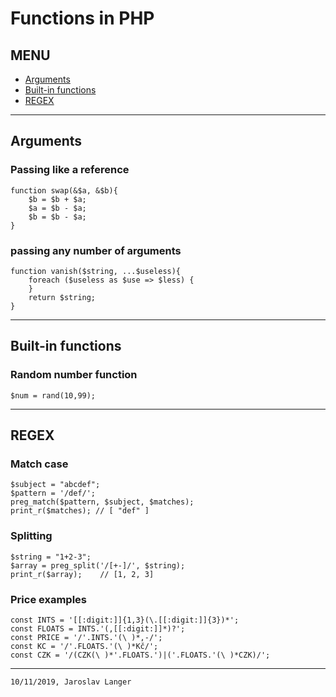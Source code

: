 # Functions in PHP

## MENU

+ [Arguments](#arguments)
+ [Built-in functions](#built-in-functions)
+ [REGEX](#regex)

---
## Arguments
### Passing like a reference
```
function swap(&$a, &$b){
    $b = $b + $a;
    $a = $b - $a;
    $b = $b - $a; 
}
```
### passing any number of arguments
```
function vanish($string, ...$useless){
    foreach ($useless as $use => $less) {
    }
    return $string;
}
```
---
## Built-in functions
### Random number function
```
$num = rand(10,99);
```
---
## REGEX
### Match case 
```
$subject = "abcdef";
$pattern = '/def/';
preg_match($pattern, $subject, $matches);
print_r($matches); // [ "def" ]
```
### Splitting
```
$string = "1+2-3";
$array = preg_split('/[+-]/', $string);
print_r($array);    // [1, 2, 3]
```

### Price examples
```
const INTS = '[[:digit:]]{1,3}(\.[[:digit:]]{3})*';
const FLOATS = INTS.'(,[[:digit:]]*)?';
const PRICE = '/'.INTS.'(\ )*,-/';
const KC = '/'.FLOATS.'(\ )*Kč/';
const CZK = '/(CZK(\ )*'.FLOATS.')|('.FLOATS.'(\ )*CZK)/';
```
---
```10/11/2019, Jaroslav Langer```
